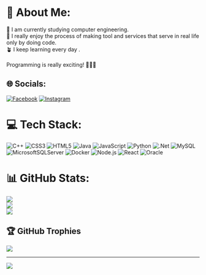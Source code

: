 # 💫 About Me:
📖 I am currently studying computer engineering.<br>🚀 I really enjoy the process of making tool and services that serve in real life only by doing code.<br>🪴 I keep learning every day .<br><br>Programming is really exciting! 🧑🏻‍💻


## 🌐 Socials:
[![Facebook](https://img.shields.io/badge/Facebook-%231877F2.svg?logo=Facebook&logoColor=white)]([https://facebook.com/andy](https://www.facebook.com/profile.php?id=100006229635736)) [![Instagram](https://img.shields.io/badge/Instagram-%23E4405F.svg?logo=Instagram&logoColor=white)](https://www.instagram.com/andyporras15/)
# 💻 Tech Stack:
![C++](https://img.shields.io/badge/c++-%2300599C.svg?style=for-the-badge&logo=c%2B%2B&logoColor=white) ![CSS3](https://img.shields.io/badge/css3-%231572B6.svg?style=for-the-badge&logo=css3&logoColor=white) ![HTML5](https://img.shields.io/badge/html5-%23E34F26.svg?style=for-the-badge&logo=html5&logoColor=white) ![Java](https://img.shields.io/badge/java-%23ED8B00.svg?style=for-the-badge&logo=java&logoColor=white) ![JavaScript](https://img.shields.io/badge/javascript-%23323330.svg?style=for-the-badge&logo=javascript&logoColor=%23F7DF1E) ![Python](https://img.shields.io/badge/python-3670A0?style=for-the-badge&logo=python&logoColor=ffdd54) ![.Net](https://img.shields.io/badge/.NET-5C2D91?style=for-the-badge&logo=.net&logoColor=white) ![MySQL](https://img.shields.io/badge/mysql-%2300f.svg?style=for-the-badge&logo=mysql&logoColor=white) ![MicrosoftSQLServer](https://img.shields.io/badge/Microsoft%20SQL%20Sever-CC2927?style=for-the-badge&logo=microsoft%20sql%20server&logoColor=white) ![Docker](https://img.shields.io/badge/docker-%230db7ed.svg?style=for-the-badge&logo=docker&logoColor=white) ![Node.js](https://img.shields.io/badge/Node.js-%23339933.svg?style=for-the-badge&logo=node.js&logoColor=white) ![React](https://img.shields.io/badge/React-%2361DAFB.svg?style=for-the-badge&logo=react&logoColor=white) ![Oracle](https://img.shields.io/badge/Oracle-F80000?style=for-the-badge&logo=oracle&logoColor=white)


# 📊 GitHub Stats:
![](https://github-readme-stats.vercel.app/api?username=andyporras&theme=onedark&hide_border=false&include_all_commits=true&count_private=false)<br/>
![](https://github-readme-streak-stats.herokuapp.com/?user=andyporras&theme=onedark&hide_border=false)<br/>
![](https://github-readme-stats.vercel.app/api/top-langs/?username=andyporras&theme=onedark&hide_border=false&include_all_commits=true&count_private=false&layout=compact)


## 🏆 GitHub Trophies
![](https://github-profile-trophy.vercel.app/?username=andyporras&theme=dracula&no-frame=false&no-bg=true&margin-w=4)

---
[![](https://visitcount.itsvg.in/api?id=andyporras&icon=5&color=5)](https://visitcount.itsvg.in)
